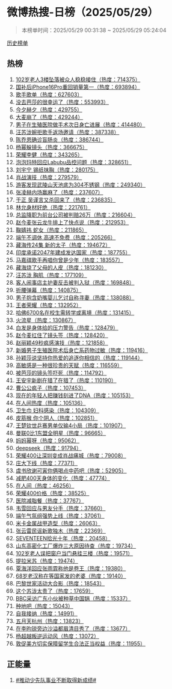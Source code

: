<h1>
微博热搜-日榜（2025/05/29）
</h1>
<blockquote>
<p>
本榜单时间：2025/05/29 00:31:38 ~ 2025/05/29 05:24:04
</p>
</blockquote>
<p>
<a href="https://github.com/daifee/weibo-hot-search/tree/main/archives/daily">历史榜单</a>
</p>
<h2>
热榜
</h2>
<ol>

<li>
<a href="https://s.weibo.com/weibo?q=%23102%E5%B2%81%E8%80%81%E4%BA%BA3%E6%A5%BC%E5%9D%A0%E8%90%BD%E8%A2%AB%E4%BC%97%E4%BA%BA%E7%A8%B3%E7%A8%B3%E6%8E%A5%E4%BD%8F%23" target="weibo">
102岁老人3楼坠落被众人稳稳接住（热度：714375）
</a>
</li>

<li>
<a href="https://s.weibo.com/weibo?q=%23%E5%9B%BD%E8%A1%A5%E5%90%8EiPhone16Pro%E9%87%8D%E5%9B%9E%E9%94%80%E9%87%8F%E7%AC%AC%E4%B8%80%23" target="weibo">
国补后iPhone16Pro重回销量第一（热度：693894）
</a>
</li>

<li>
<a href="https://s.weibo.com/weibo?q=%23%E6%AD%8C%E6%89%8B%E6%AD%8C%E5%8D%95%23" target="weibo">
歌手歌单（热度：627603）
</a>
</li>

<li>
<a href="https://s.weibo.com/weibo?q=%23%E6%B2%A1%E5%8E%BB%E8%8A%AD%E8%8E%8E%E7%9A%84%E5%BE%88%E5%B9%B8%E8%BF%90%E4%BA%86%23" target="weibo">
没去芭莎的很幸运了（热度：553993）
</a>
</li>

<li>
<a href="https://s.weibo.com/weibo?q=%23%E4%BB%8A%E5%A4%95%E8%B5%AB%E5%A4%95%23" target="weibo">
今夕赫夕（热度：429755）
</a>
</li>

<li>
<a href="https://s.weibo.com/weibo?q=%23%E5%A4%A7%E9%BA%A6%E5%B4%A9%E4%BA%86%23" target="weibo">
大麦崩了（热度：429244）
</a>
</li>

<li>
<a href="https://s.weibo.com/weibo?q=%23%E7%94%B7%E5%AD%90%E5%9C%A8%E7%94%9F%E6%AE%96%E5%8C%BB%E9%99%A2%E5%81%9A%E6%89%8B%E6%9C%AF%E6%AC%A1%E6%97%A5%E8%BA%AB%E4%BA%A1%E8%BF%9B%E5%B1%95%23" target="weibo">
男子在生殖医院做手术次日身亡进展（热度：414480）
</a>
</li>

<li>
<a href="https://s.weibo.com/weibo?q=%23%E6%B1%AA%E8%8B%8F%E6%B3%B7%E5%A9%89%E6%8B%92%E6%AD%8C%E6%89%8B%E8%BF%94%E5%9C%BA%E9%82%80%E8%AF%B7%23" target="weibo">
汪苏泷婉拒歌手返场邀请（热度：387338）
</a>
</li>

<li>
<a href="https://s.weibo.com/weibo?q=%23%E9%99%88%E4%B9%94%E6%81%A9%E7%A1%AE%E8%AF%8A%E7%9B%B2%E8%82%A0%E7%82%8E%23" target="weibo">
陈乔恩确诊盲肠炎（热度：386744）
</a>
</li>

<li>
<a href="https://s.weibo.com/weibo?q=%23%E6%9D%A8%E5%B9%82%E8%BA%B2%E9%95%9C%E5%A4%B4%23" target="weibo">
杨幂躲镜头（热度：366675）
</a>
</li>

<li>
<a href="https://s.weibo.com/weibo?q=%23%E8%8D%A3%E8%80%80%E6%9D%8E%E5%81%A5%23" target="weibo">
荣耀李健（热度：343265）
</a>
</li>

<li>
<a href="https://s.weibo.com/weibo?q=%23%E6%B3%A1%E6%B3%A1%E7%8E%9B%E7%89%B9%E5%9B%9E%E5%BA%94Labubu%E5%93%81%E6%8E%A7%E9%97%AE%E9%A2%98%23" target="weibo">
泡泡玛特回应Labubu品控问题（热度：328651）
</a>
</li>

<li>
<a href="https://s.weibo.com/weibo?q=%23%E5%88%98%E5%AE%87%E5%AE%81%20%E9%94%A1%E7%BA%B8%E6%8A%B9%E8%83%B8%23" target="weibo">
刘宇宁 锡纸抹胸（热度：280175）
</a>
</li>

<li>
<a href="https://s.weibo.com/weibo?q=%23%E8%82%96%E6%88%98%E6%BC%94%E6%8A%80%23" target="weibo">
肖战演技（热度：279579）
</a>
</li>

<li>
<a href="https://s.weibo.com/weibo?q=%23%E6%B8%B8%E5%AE%A2%E5%8F%91%E7%8E%B0%E6%AD%A6%E9%99%B5%E5%B1%B1%E5%A4%A9%E6%B1%A0%E5%BA%95%E4%B8%BA304%E4%B8%8D%E9%94%88%E9%92%A2%23" target="weibo">
游客发现武陵山天池底为304不锈钢（热度：249340）
</a>
</li>

<li>
<a href="https://s.weibo.com/weibo?q=%23%E5%BC%A0%E5%87%8C%E8%B5%AB%E5%86%85%E5%9C%BA%E8%B5%A2%E9%BA%BB%E4%BA%86%23" target="weibo">
张凌赫内场赢麻了（热度：237607）
</a>
</li>

<li>
<a href="https://s.weibo.com/weibo?q=%23%E4%BA%8E%E6%AD%A3%20%E5%90%B4%E8%B0%A8%E8%A8%80%E5%8F%88%E6%9D%80%E5%9B%9E%E6%9D%A5%E4%BA%86%23" target="weibo">
于正 吴谨言又杀回来了（热度：236835）
</a>
</li>

<li>
<a href="https://s.weibo.com/weibo?q=%23%E6%9E%97%E5%85%81%E8%BA%AB%E6%9D%90%E5%A5%BD%E7%BB%9D%23" target="weibo">
林允身材好绝（热度：221761）
</a>
</li>

<li>
<a href="https://s.weibo.com/weibo?q=%23%E6%80%BB%E7%9B%91%E9%99%8D%E8%81%8C%E4%B8%BA%E5%89%8D%E5%8F%B0%E5%85%AC%E5%8F%B8%E8%A2%AB%E5%88%A4%E8%B5%9426%E4%B8%87%23" target="weibo">
总监降职为前台公司被判赔26万（热度：216604）
</a>
</li>

<li>
<a href="https://s.weibo.com/weibo?q=%23%E8%B5%B5%E4%BB%8A%E9%BA%A6%E5%BC%A0%E4%BA%91%E9%BE%99%E7%89%9B%E6%8E%92%E4%B8%8A%E4%BA%86%E5%BF%AB%E7%82%B9%E8%AF%B4%23" target="weibo">
赵今麦张云龙牛排上了快点说（热度：212953）
</a>
</li>

<li>
<a href="https://s.weibo.com/weibo?q=%23%E9%9E%A0%E5%A9%A7%E7%A5%8E%20%E8%9B%87%E5%A5%B3%23" target="weibo">
鞠婧祎 蛇女（热度：211865）
</a>
</li>

<li>
<a href="https://s.weibo.com/weibo?q=%23%E7%AB%AF%E5%8D%88%E4%B8%8D%E8%B0%83%E4%BC%91%20%E9%AB%98%E9%80%9F%E4%B8%8D%E5%85%8D%E8%B4%B9%23" target="weibo">
端午不调休 高速不免费（热度：205266）
</a>
</li>

<li>
<a href="https://s.weibo.com/weibo?q=%23%E8%97%8F%E6%B5%B7%E4%BC%A024%E9%9B%86%20%E6%96%B0%E7%9A%84%E5%A4%AA%E5%AD%90%23" target="weibo">
藏海传24集 新的太子（热度：194672）
</a>
</li>

<li>
<a href="https://s.weibo.com/weibo?q=%23%E5%8D%B0%E5%BA%A6%E6%89%BF%E8%AF%BA2047%E5%B9%B4%E5%BB%BA%E6%88%90%E5%8F%91%E8%BE%BE%E5%9B%BD%E5%AE%B6%23" target="weibo">
印度承诺2047年建成发达国家（热度：187755）
</a>
</li>

<li>
<a href="https://s.weibo.com/weibo?q=%23%E9%A9%AC%E5%98%89%E7%A5%BA%E6%AD%8C%E6%89%8B%E5%86%8D%E5%94%B1%E4%BD%A0%E6%9B%BE%E6%98%AF%E5%B0%91%E5%B9%B4%23" target="weibo">
马嘉祺歌手再唱你曾是少年（热度：183557）
</a>
</li>

<li>
<a href="https://s.weibo.com/weibo?q=%23%E8%97%8F%E6%B5%B7%E7%83%A7%E4%BA%86%E7%88%B6%E6%AF%8D%E7%9A%84%E4%BA%BA%E7%9A%AE%23" target="weibo">
藏海烧了父母的人皮（热度：181230）
</a>
</li>

<li>
<a href="https://s.weibo.com/weibo?q=%23%E6%B1%AA%E8%8B%8F%E6%B3%B7%20%E8%83%B8%E8%82%8C%23" target="weibo">
汪苏泷 胸肌（热度：177109）
</a>
</li>

<li>
<a href="https://s.weibo.com/weibo?q=%23%E5%AE%A2%E4%BA%BA%E9%97%B9%E4%BA%8B%E5%BA%97%E4%B8%BB%E6%8A%A4%E5%A6%BB%E5%8F%8D%E5%87%BB%E8%A2%AB%E5%88%A4%E5%85%A5%E7%8B%B1%23" target="weibo">
客人闹事店主护妻反击被判入狱（热度：169848）
</a>
</li>

<li>
<a href="https://s.weibo.com/weibo?q=%23%E6%8A%98%E8%85%B0%E5%BC%B9%E5%B9%95%23" target="weibo">
折腰弹幕（热度：140875）
</a>
</li>

<li>
<a href="https://s.weibo.com/weibo?q=%23%E7%94%B7%E5%AD%90%E6%8A%B1%E5%90%AB%E5%A5%B6%E5%98%B4%E5%A9%B4%E5%84%BF%E4%B9%9E%E8%AE%A8%E8%87%AA%E7%A7%B0%E5%AF%BB%E5%A6%BB%23" target="weibo">
男子抱含奶嘴婴儿乞讨自称寻妻（热度：138088）
</a>
</li>

<li>
<a href="https://s.weibo.com/weibo?q=%23%E7%8E%8B%E8%80%85%E8%8D%A3%E8%80%80%23" target="weibo">
王者荣耀（热度：132952）
</a>
</li>

<li>
<a href="https://s.weibo.com/weibo?q=%23%E5%93%88%E4%BD%9B6700%E5%90%8D%E5%9C%A8%E6%A0%A1%E7%94%9F%E9%9C%80%E8%BD%AC%E5%AD%A6%E6%88%96%E7%A6%BB%E5%A2%83%23" target="weibo">
哈佛6700名在校生需转学或离境（热度：131415）
</a>
</li>

<li>
<a href="https://s.weibo.com/weibo?q=%23%E7%81%AB%E6%B5%81%E6%98%9F%23" target="weibo">
火流星（热度：130867）
</a>
</li>

<li>
<a href="https://s.weibo.com/weibo?q=%23%E7%99%BD%E5%8F%91%E6%98%AF%E8%BA%AB%E4%BD%93%E7%BB%99%E7%9A%84%E5%8E%8B%E5%8A%9B%E8%AD%A6%E5%91%8A%23" target="weibo">
白发是身体给的压力警告（热度：128479）
</a>
</li>

<li>
<a href="https://s.weibo.com/weibo?q=%23%E8%B5%B5%E4%BB%8A%E9%BA%A6%E6%89%9B%E4%BD%8F%E4%BA%86%E9%95%9C%E5%A4%B4%E7%AD%BE%23" target="weibo">
赵今麦扛住了镜头签（热度：128420）
</a>
</li>

<li>
<a href="https://s.weibo.com/weibo?q=%23%E8%B5%B5%E4%B8%BD%E9%A2%9649%E7%A7%92%E7%96%AF%E6%84%9F%E6%BC%94%E6%8A%80%23" target="weibo">
赵丽颖49秒疯感演技（热度：121858）
</a>
</li>

<li>
<a href="https://s.weibo.com/weibo?q=%23%E6%96%B0%E5%A9%9A%E7%94%B7%E5%AD%90%E7%94%9F%E6%AE%96%E5%8C%BB%E9%99%A2%E6%9C%AF%E5%90%8E%E8%BA%AB%E4%BA%A1%E7%B3%BB%E8%8D%AF%E7%89%A9%E8%BF%87%E6%95%8F%23" target="weibo">
新婚男子生殖医院术后身亡系药物过敏（热度：119416）
</a>
</li>

<li>
<a href="https://s.weibo.com/weibo?q=%23%E5%AD%99%E9%A2%96%E8%8E%8E%E8%AF%B4%E5%9D%9A%E6%8C%81%E4%BD%A0%E7%83%AD%E7%88%B1%E7%9A%84%E8%BF%BD%E9%80%90%E4%BD%A0%E7%9B%B8%E4%BF%A1%E7%9A%84%23" target="weibo">
孙颖莎说坚持你热爱的追逐你相信的（热度：119144）
</a>
</li>

<li>
<a href="https://s.weibo.com/weibo?q=%23%E9%AB%98%E6%95%8F%E6%84%9F%E6%98%AF%E4%B8%80%E7%A7%8D%E5%BE%88%E7%8F%8D%E8%B4%B5%E7%9A%84%E5%A4%A9%E8%B5%8B%23" target="weibo">
高敏感是一种很珍贵的天赋（热度：116559）
</a>
</li>

<li>
<a href="https://s.weibo.com/weibo?q=%23%E8%A2%AB%E8%8A%AD%E8%8E%8E%E7%9A%84%E9%95%9C%E5%A4%B4%E7%AD%BE%E5%90%93%E6%AD%BB%23" target="weibo">
被芭莎的镜头签吓死（热度：114792）
</a>
</li>

<li>
<a href="https://s.weibo.com/weibo?q=%23%E7%8E%8B%E5%AE%89%E5%AE%87%E6%96%B0%E5%89%A7%E5%9C%A8%E7%8C%8E%E4%BA%86%E5%9C%A8%E7%8C%8E%E4%BA%86%23" target="weibo">
王安宇新剧在猎了在猎了（热度：110190）
</a>
</li>

<li>
<a href="https://s.weibo.com/weibo?q=%23%E6%9B%B9%E5%85%AC%E5%85%AC%E7%96%AF%E5%AD%90%23" target="weibo">
曹公公疯子（热度：107453）
</a>
</li>

<li>
<a href="https://s.weibo.com/weibo?q=%23%E7%8E%B0%E5%9C%A8%E7%9A%84%E5%B9%B4%E8%BD%BB%E4%BA%BA%E6%8A%8A%E8%B5%9A%E9%92%B1%E5%88%BB%E8%BF%9B%E4%BA%86DNA%23" target="weibo">
现在的年轻人把赚钱刻进了DNA（热度：105153）
</a>
</li>

<li>
<a href="https://s.weibo.com/weibo?q=%23%E5%9C%A8%E4%BA%BA%E9%97%B4%E7%83%AD%E5%BA%A6%23" target="weibo">
在人间热度（热度：105136）
</a>
</li>

<li>
<a href="https://s.weibo.com/weibo?q=%23%E5%8D%AB%E7%94%9F%E5%B7%BE%20%E5%A6%87%E7%A7%91%E6%84%9F%E6%9F%93%23" target="weibo">
卫生巾 妇科感染（热度：104309）
</a>
</li>

<li>
<a href="https://s.weibo.com/weibo?q=%23%E7%9A%AE%E7%AD%8B%E7%8C%B4%20%E4%BD%A0%E4%B8%AA%E9%98%B4%E4%BA%BA%23" target="weibo">
皮筋猴 你个阴人（热度：102851）
</a>
</li>

<li>
<a href="https://s.weibo.com/weibo?q=%23%E7%8E%8B%E6%A5%9A%E9%92%A6%E4%B8%96%E4%B9%92%E8%B5%9B%E7%94%B7%E5%8D%95%E4%BB%85%E8%BE%934%E5%B0%8F%E5%B1%80%23" target="weibo">
王楚钦世乒赛男单仅输4小局（热度：101907）
</a>
</li>

<li>
<a href="https://s.weibo.com/weibo?q=%23%E6%9B%BC%E8%81%940%E6%AF%941%E4%B8%9C%E7%9B%9F%E5%85%A8%E6%98%8E%E6%98%9F%23" target="weibo">
曼联0比1东盟全明星（热度：96665）
</a>
</li>

<li>
<a href="https://s.weibo.com/weibo?q=%23%E5%A6%88%E5%A6%88%E5%B9%82%E5%91%80%23" target="weibo">
妈妈幂呀（热度：95062）
</a>
</li>

<li>
<a href="https://s.weibo.com/weibo?q=%23deepseek%23" target="weibo">
deepseek（热度：91794）
</a>
</li>

<li>
<a href="https://s.weibo.com/weibo?q=%23%E8%8D%A3%E8%80%80400%E8%AE%A9%E6%B7%B1%E5%9C%B3%E5%8F%98%E6%88%90%E8%82%96%E6%88%98%E7%97%9B%E5%9F%8E%23" target="weibo">
荣耀400让深圳变成肖战痛城（热度：79008）
</a>
</li>

<li>
<a href="https://s.weibo.com/weibo?q=%23%E5%BA%84%E5%A4%A7%E4%B8%8B%E7%BA%BF%23" target="weibo">
庄大下线（热度：77371）
</a>
</li>

<li>
<a href="https://s.weibo.com/weibo?q=%23%E8%99%9E%E4%B9%A6%E6%AC%A3%E8%B0%A2%E5%8F%AF%E5%AF%85%E4%BD%A0%E4%BF%A9%E5%96%9D%E7%82%B9%E4%B8%AD%E8%8D%AF%E5%90%A7%23" target="weibo">
虞书欣谢可寅你俩喝点中药吧（热度：52905）
</a>
</li>

<li>
<a href="https://s.weibo.com/weibo?q=%23%E5%87%8F%E8%82%A5400%E5%A4%A9%E8%BA%AB%E4%BD%93%E7%9A%84%E5%8F%98%E5%8C%96%23" target="weibo">
减肥400天身体的变化（热度：47774）
</a>
</li>

<li>
<a href="https://s.weibo.com/weibo?q=%23%E5%9C%A8%E4%BA%BA%E9%97%B4%23" target="weibo">
在人间（热度：46256）
</a>
</li>

<li>
<a href="https://s.weibo.com/weibo?q=%23%E8%8D%A3%E8%80%80400%E4%BB%B7%E6%A0%BC%23" target="weibo">
荣耀400价格（热度：38525）
</a>
</li>

<li>
<a href="https://s.weibo.com/weibo?q=%23%E5%8C%BB%E9%99%A2%E5%87%8F%E8%84%82%E9%A4%90%23" target="weibo">
医院减脂餐（热度：37767）
</a>
</li>

<li>
<a href="https://s.weibo.com/weibo?q=%23%E9%9F%A6%E9%9B%AA%E5%9B%9E%E5%BA%94%E4%B8%8E%E7%94%B7%E5%8F%8B%E5%88%86%E6%89%8B%23" target="weibo">
韦雪回应与男友分手（热度：37660）
</a>
</li>

<li>
<a href="https://s.weibo.com/weibo?q=%23%E7%AB%AF%E5%8D%88%E6%B0%94%E6%B0%9B%E7%BB%84%E5%BC%BA%E5%8A%BF%E4%B8%8A%E7%BA%BF%23" target="weibo">
端午气氛组强势上线（热度：37061）
</a>
</li>

<li>
<a href="https://s.weibo.com/weibo?q=%23%E7%B1%B3%E5%8D%A1%E9%87%91%E5%B1%9E%E6%88%98%E7%94%B2%E9%80%A0%E5%9E%8B%23" target="weibo">
米卡金属战甲造型（热度：26063）
</a>
</li>

<li>
<a href="https://s.weibo.com/weibo?q=%23%E5%BC%A0%E4%BA%91%E9%9B%B7%E6%B0%91%E8%B0%A3%E6%96%B0%E6%AD%8C%E7%8B%AC%E6%9C%A8%23" target="weibo">
张云雷民谣新歌独木（热度：22369）
</a>
</li>

<li>
<a href="https://s.weibo.com/weibo?q=%23SEVENTEEN%E6%8B%BE%E5%85%89%E5%8D%81%E5%B9%B4%23" target="weibo">
SEVENTEEN拾光十年（热度：20458）
</a>
</li>

<li>
<a href="https://s.weibo.com/weibo?q=%23%E5%B1%B1%E4%B8%9C%E9%AB%98%E5%AF%86%E5%8C%96%E5%B7%A5%E5%8E%82%E7%88%86%E7%82%B8%E4%B8%89%E5%A4%A7%E5%8E%9F%E5%9B%A0%E5%BE%85%E6%9F%A5%23" target="weibo">
山东高密化工厂爆炸三大原因待查（热度：19734）
</a>
</li>

<li>
<a href="https://s.weibo.com/weibo?q=%23102%E5%B2%81%E8%80%81%E4%BA%BA%E8%AF%AF%E6%8A%8A%E7%AA%97%E6%88%B7%E5%BD%93%E9%97%A8%E6%82%AC%E6%8C%82%E4%B8%89%E6%A5%BC%23" target="weibo">
102岁老人误把窗户当门悬挂三楼（热度：19571）
</a>
</li>

<li>
<a href="https://s.weibo.com/weibo?q=%23%E6%8F%90%E6%8B%89%E7%B1%B3%E8%8B%8F%23" target="weibo">
提拉米苏（热度：19474）
</a>
</li>

<li>
<a href="https://s.weibo.com/weibo?q=%23%E8%A6%83%E6%B5%B7%E6%B4%8B%E5%9B%9E%E5%BA%94%E5%BC%A0%E9%9B%A8%E9%9C%8F%E7%A7%B0%E4%BB%96%E6%98%AF%E5%8D%B7%E7%8E%8B%23" target="weibo">
覃海洋回应张雨霏称他是卷王（热度：19380）
</a>
</li>

<li>
<a href="https://s.weibo.com/weibo?q=%2368%E5%B2%81%E8%80%81%E6%B1%89%E7%A7%B0%E5%9C%A8%E7%AD%89%E5%9B%BD%E5%AE%B6%E5%8F%91%E7%9A%84%E8%80%81%E5%A9%86%23" target="weibo">
68岁老汉称在等国家发的老婆（热度：19140）
</a>
</li>

<li>
<a href="https://s.weibo.com/weibo?q=%23%E5%B7%B4%E9%BB%8E%E4%B8%96%E5%AE%B6%E6%B4%BB%E5%8A%A8%E5%A4%A7%E5%90%88%E5%BD%B1%23" target="weibo">
巴黎世家活动大合影（热度：18543）
</a>
</li>

<li>
<a href="https://s.weibo.com/weibo?q=%23%E8%BF%99%E4%B8%AA%E8%8B%8F%E6%B3%B7%E5%A4%AA%E8%B4%B5%E4%BA%86%23" target="weibo">
这个苏泷太贵了（热度：17659）
</a>
</li>

<li>
<a href="https://s.weibo.com/weibo?q=%23BBC%E9%87%87%E8%AE%BF%E5%B9%BF%E4%B8%9C%E5%B0%8F%E4%BC%99%E8%A2%AB%E7%A7%8D%E8%8D%89%E4%B8%AD%E5%9B%BD%E9%94%85%23" target="weibo">
BBC采访广东小伙被种草中国锅（热度：15337）
</a>
</li>

<li>
<a href="https://s.weibo.com/weibo?q=%23%E7%A7%8D%E5%9C%B0%E5%90%A7%23" target="weibo">
种地吧（热度：15043）
</a>
</li>

<li>
<a href="https://s.weibo.com/weibo?q=%23%E8%87%AA%E6%88%91%E6%8E%A5%E7%BA%B3%23" target="weibo">
自我接纳（热度：14991）
</a>
</li>

<li>
<a href="https://s.weibo.com/weibo?q=%23%E4%BA%94%E6%9C%88%E5%A4%A9%E6%9D%AD%E5%B7%9E%23" target="weibo">
五月天杭州（热度：13823）
</a>
</li>

<li>
<a href="https://s.weibo.com/weibo?q=%23%E5%9C%A8%E6%9D%8E%E6%98%80%E9%94%90%E6%97%81%E8%BE%B9%E6%B2%99%E6%BA%A2%E9%83%BD%E7%9C%89%E6%B8%85%E7%9B%AE%E7%A7%80%E4%BA%86%23" target="weibo">
在李昀锐旁边沙溢都眉清目秀了（热度：13677）
</a>
</li>

<li>
<a href="https://s.weibo.com/weibo?q=%23%E6%9D%A8%E8%B6%85%E8%B6%8A%E5%8F%9B%E9%80%86%E8%BF%90%E5%8A%A8%E9%A3%8E%23" target="weibo">
杨超越叛逆运动风（热度：13072）
</a>
</li>

<li>
<a href="https://s.weibo.com/weibo?q=%23%E6%95%A6%E4%BF%83%E7%BE%8E%E6%96%B9%E5%88%87%E5%AE%9E%E4%BF%9D%E9%9A%9C%E7%95%99%E5%AD%A6%E7%94%9F%E5%90%88%E6%B3%95%E6%AD%A3%E5%BD%93%E6%9D%83%E7%9B%8A%23" target="weibo">
敦促美方切实保障留学生合法正当权益（热度：11955）
</a>
</li>

</ol>
<h2>
正能量
</h2>
<ol>

<li>
<a href="https://s.weibo.com/weibo?q=%23%23%E6%8E%A8%E5%8A%A8%E5%B0%91%E5%85%88%E9%98%9F%E4%BA%8B%E4%B8%9A%E4%B8%8D%E6%96%AD%E5%8F%96%E5%BE%97%E6%96%B0%E6%88%90%E7%BB%A9%23%23" target="weibo">
#推动少先队事业不断取得新成绩#
</a>
</li>

</ol>